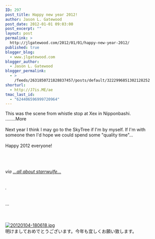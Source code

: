 ```yaml
---
ID: 297
post_title: Happy new year 2012!
author: Jason L. Gatewood
post_date: 2012-01-01 09:03:00
post_excerpt: ""
layout: post
permalink: >
  http://jlgatewood.com/2012/01/01/happy-new-year-2012/
published: true
blogger_blog:
  - www.jlgatewood.com
blogger_author:
  - Jason L. Gatewood
blogger_permalink:
  - >
    /feeds/2631850721828837457/posts/default/3222996851302128252
shorturl:
  - http://J7is.ME/ae
tmac_last_id:
  - "624406596999720964"
---
```

This was the scene from whistle stop at Xex in Nipponbashi. <br />........More<br /><br />Next year I think I may go to the SkyTree if I'm by myself.  If I'm with someone then I'd hope we could spend some "quality time"...<br /><br />Happy 2012 everyone! <br /><br /><br /><br /><address>via <a href="http://starrwulfe.info/happy-new-year">...all about starrwulfe...</a><br /><br /><br />.</address><br /><br />...<br /><br /><br /><br /><a href="http://www.jlgatewood.com/wp-content/uploads/2012/01/20120104-180618.jpg"><img src="http://www.jlgatewood.com/wp-content/uploads/2012/01/20120104-180618.jpg" alt="20120104-180618.jpg" class="alignnone size-full" /></a><br />明けましておめでとうございます。今年も宜しくお願い致します。